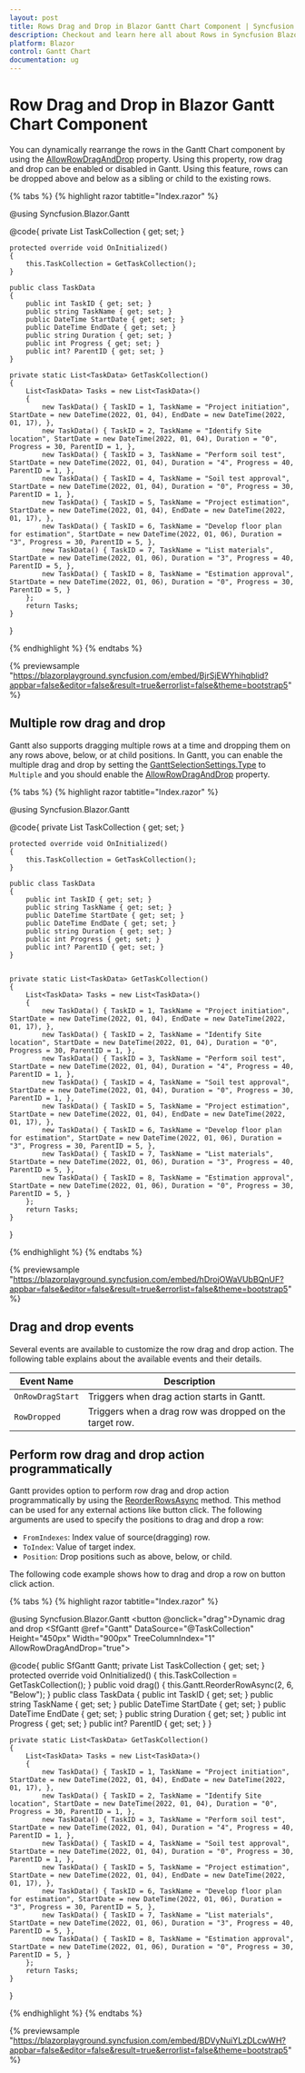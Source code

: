 ```yaml
---
layout: post
title: Rows Drag and Drop in Blazor Gantt Chart Component | Syncfusion
description: Checkout and learn here all about Rows in Syncfusion Blazor Gantt Chart component and much more details.
platform: Blazor
control: Gantt Chart
documentation: ug
---
```


# Row Drag and Drop in Blazor Gantt Chart Component

You can dynamically rearrange the rows in the Gantt Chart component by using the [AllowRowDragAndDrop](https://help.syncfusion.com/cr/blazor/Syncfusion.Blazor.Gantt.SfGantt-1.html#Syncfusion_Blazor_Gantt_SfGantt_1_AllowRowDragAndDrop) property. Using this property, row drag and drop can be enabled or disabled in Gantt. Using this feature, rows can be dropped above and below as a sibling or child to the existing rows.

{% tabs %}
{% highlight razor tabtitle="Index.razor" %}

@using Syncfusion.Blazor.Gantt
<SfGantt DataSource="@TaskCollection" Height="450px" Width="900px" TreeColumnIndex="1" AllowRowDragAndDrop="true">
    <GanttTaskFields Id="TaskID" Name="TaskName" StartDate="StartDate" EndDate="EndDate" Duration="Duration" Progress="Progress" ParentID="ParentID">
    </GanttTaskFields>
</SfGantt>

@code{
    private List<TaskData> TaskCollection { get; set; }

    protected override void OnInitialized()
    {
        this.TaskCollection = GetTaskCollection();
    }

    public class TaskData
    {
        public int TaskID { get; set; }
        public string TaskName { get; set; }
        public DateTime StartDate { get; set; }
        public DateTime EndDate { get; set; }
        public string Duration { get; set; }
        public int Progress { get; set; }
        public int? ParentID { get; set; }
    }

    private static List<TaskData> GetTaskCollection()
    {
        List<TaskData> Tasks = new List<TaskData>()
        {
            new TaskData() { TaskID = 1, TaskName = "Project initiation", StartDate = new DateTime(2022, 01, 04), EndDate = new DateTime(2022, 01, 17), },
            new TaskData() { TaskID = 2, TaskName = "Identify Site location", StartDate = new DateTime(2022, 01, 04), Duration = "0", Progress = 30, ParentID = 1, },
            new TaskData() { TaskID = 3, TaskName = "Perform soil test", StartDate = new DateTime(2022, 01, 04), Duration = "4", Progress = 40, ParentID = 1, },
            new TaskData() { TaskID = 4, TaskName = "Soil test approval", StartDate = new DateTime(2022, 01, 04), Duration = "0", Progress = 30, ParentID = 1, },
            new TaskData() { TaskID = 5, TaskName = "Project estimation", StartDate = new DateTime(2022, 01, 04), EndDate = new DateTime(2022, 01, 17), },
            new TaskData() { TaskID = 6, TaskName = "Develop floor plan for estimation", StartDate = new DateTime(2022, 01, 06), Duration = "3", Progress = 30, ParentID = 5, },
            new TaskData() { TaskID = 7, TaskName = "List materials", StartDate = new DateTime(2022, 01, 06), Duration = "3", Progress = 40, ParentID = 5, },
            new TaskData() { TaskID = 8, TaskName = "Estimation approval", StartDate = new DateTime(2022, 01, 06), Duration = "0", Progress = 30, ParentID = 5, }
        };
        return Tasks;
    }
}

{% endhighlight %}
{% endtabs %}

{% previewsample "https://blazorplayground.syncfusion.com/embed/BjrSjEWYhihqblid?appbar=false&editor=false&result=true&errorlist=false&theme=bootstrap5" %}

## Multiple row drag and drop

Gantt also supports dragging multiple rows at a time and dropping them on any rows above, below, or at child positions. In Gantt, you can enable the multiple drag and drop by setting the [GanttSelectionSettings.Type](https://help.syncfusion.com/cr/blazor/Syncfusion.Blazor.Gantt.GanttSelectionSettings.html) to `Multiple` and you should enable the [AllowRowDragAndDrop](https://help.syncfusion.com/cr/blazor/Syncfusion.Blazor.Gantt.SfGantt-1.html#Syncfusion_Blazor_Gantt_SfGantt_1_AllowRowDragAndDrop) property.

{% tabs %}
{% highlight razor tabtitle="Index.razor" %}

@using Syncfusion.Blazor.Gantt
<SfGantt DataSource="@TaskCollection" Height="450px" Width="900px" TreeColumnIndex="1" AllowRowDragAndDrop="true">
    <GanttTaskFields Id="TaskID" Name="TaskName" StartDate="StartDate" EndDate="EndDate" Duration="Duration" Progress="Progress" ParentID="ParentID">
    </GanttTaskFields>
    <GanttSelectionSettings Type="Syncfusion.Blazor.Grids.SelectionType.Multiple"></GanttSelectionSettings>
</SfGantt>

@code{
    private List<TaskData> TaskCollection { get; set; }

    protected override void OnInitialized()
    {
        this.TaskCollection = GetTaskCollection();
    }

    public class TaskData
    {
        public int TaskID { get; set; }
        public string TaskName { get; set; }
        public DateTime StartDate { get; set; }
        public DateTime EndDate { get; set; }
        public string Duration { get; set; }
        public int Progress { get; set; }
        public int? ParentID { get; set; }
    }


    private static List<TaskData> GetTaskCollection()
    {
        List<TaskData> Tasks = new List<TaskData>()
        {
            new TaskData() { TaskID = 1, TaskName = "Project initiation", StartDate = new DateTime(2022, 01, 04), EndDate = new DateTime(2022, 01, 17), },
            new TaskData() { TaskID = 2, TaskName = "Identify Site location", StartDate = new DateTime(2022, 01, 04), Duration = "0", Progress = 30, ParentID = 1, },
            new TaskData() { TaskID = 3, TaskName = "Perform soil test", StartDate = new DateTime(2022, 01, 04), Duration = "4", Progress = 40, ParentID = 1, },
            new TaskData() { TaskID = 4, TaskName = "Soil test approval", StartDate = new DateTime(2022, 01, 04), Duration = "0", Progress = 30, ParentID = 1, },
            new TaskData() { TaskID = 5, TaskName = "Project estimation", StartDate = new DateTime(2022, 01, 04), EndDate = new DateTime(2022, 01, 17), },
            new TaskData() { TaskID = 6, TaskName = "Develop floor plan for estimation", StartDate = new DateTime(2022, 01, 06), Duration = "3", Progress = 30, ParentID = 5, },
            new TaskData() { TaskID = 7, TaskName = "List materials", StartDate = new DateTime(2022, 01, 06), Duration = "3", Progress = 40, ParentID = 5, },
            new TaskData() { TaskID = 8, TaskName = "Estimation approval", StartDate = new DateTime(2022, 01, 06), Duration = "0", Progress = 30, ParentID = 5, }
        };
        return Tasks;
    }
}

{% endhighlight %}
{% endtabs %}

{% previewsample "https://blazorplayground.syncfusion.com/embed/hDrojOWaVUbBQnUF?appbar=false&editor=false&result=true&errorlist=false&theme=bootstrap5" %}

## Drag and drop events

Several events are available to customize the row drag and drop action. The following table explains about the available events and their details.

Event Name |Description
-----|-----
`OnRowDragStart`  |Triggers when drag action starts in Gantt.
`RowDropped`  |Triggers when a drag row was dropped on the target row.

<!-- Customize row drag and drop action

In Gantt, the `OnRowDragStart` and `RowDropped` events are triggered on row drag and drop action. Using this event, you can prevent dragging of particular record, validate the drop position, and cancel the drop action based on the target record and dragged record. The following topics explains about this.

 Prevent dragging of particular record

You can prevent drag action of the particular record by setting the `Cancel` property to `true`, which is available in the `OnRowDragStart` event argument based on our requirement. In the following sample, drag action was restricted for first parent record and its child records.

{% tabs %}
{% highlight razor tabtitle="Index.razor" %}

@using Syncfusion.Blazor.Gantt
<SfGantt DataSource="@TaskCollection" Height="450px" Width="900px" TreeColumnIndex="1" AllowRowDragAndDrop="true">
    <GanttTaskFields Id="TaskID" Name="TaskName" StartDate="StartDate" EndDate="EndDate" Duration="Duration" Progress="Progress"
            ParentID="ParentID">
    </GanttTaskFields>
    <GanttEvents OnRowDragStart="rowDrag" TValue="TaskData"></GanttEvents>
</SfGantt>

@code{
    public List<TaskData> TaskCollection { get; set; }
    protected override void OnInitialized()
    {
        this.TaskCollection = GetTaskCollection();
    }
    public void rowDrag(RowDragEventArgs<TaskData> args) {
        if(args.Data[0].TaskID == 4) {
            args.Cancel = true;
        }
    }
    public class TaskData
    {
        public int TaskID { get; set; }
        public string TaskName { get; set; }
        public DateTime StartDate { get; set; }
        public DateTime EndDate { get; set; }
        public string Duration { get; set; }
        public int Progress { get; set; }
        public int? ParentID { get; set; }
    }
    public static List <TaskData> GetTaskCollection() {
        List <TaskData> Tasks = new List <TaskData> () {
            new TaskData() {
                TaskID = 1,
                TaskName = "Project initiation",
                StartDate = new DateTime(2019, 03, 28),
                EndDate = new DateTime(2019, 07, 28),
                Duration="4"
            },
            new TaskData() {
                TaskID = 2,
                TaskName = "Identify Site location",
                StartDate = new DateTime(2019, 03, 29),
                Progress = 30,
                ParentID = 1,
                Duration="2",
            },
            new TaskData() {
                TaskID = 3,
                TaskName = "Perform soil test",
                StartDate = new DateTime(2019, 03, 29),
                ParentID = 1,
                Duration="4"
            },
            new TaskData() {
                TaskID = 4,
                TaskName = "Soil test approval",
                StartDate = new DateTime(2019, 03, 29),
                Duration = "4",
                Progress = 30,
                ParentID = 1
            },
            new TaskData() {
                TaskID = 5,
                TaskName = "Project estimation",
                StartDate = new DateTime(2019, 03, 29),
                EndDate = new DateTime(2019, 04, 2),
                Duration="4",
            },
            new TaskData() {
                TaskID = 6,
                TaskName = "Develop floor plan for estimation",
                StartDate = new DateTime(2019, 03, 29),
                Duration = "3",
                Progress = 30,
                ParentID = 5
            },
            new TaskData() {
                TaskID = 7,
                TaskName = "List materials",
                StartDate = new DateTime(2019, 04, 01),
                Duration = "3",
                Progress = 30,
                ParentID = 5
            },
            new TaskData() {
                TaskID = 8,
                TaskName = "Estimation approval",
                StartDate = new DateTime(2019, 04, 01),
                Duration = "2",
                ParentID = 5
            }
        };
        return Tasks;
    }
}

{% endhighlight %}
{% endtabs %} -->

## Perform row drag and drop action programmatically

Gantt provides option to perform row drag and drop action programmatically by using the [ReorderRowsAsync](https://help.syncfusion.com/cr/blazor/Syncfusion.Blazor.Gantt.SfGantt-1.html#Syncfusion_Blazor_Gantt_SfGantt_1_ReorderRowAsync_System_Double_System_Double_System_String_) method. This method can be used for any external actions like button click.
The following arguments are used to specify the positions to drag and drop a row:

* `FromIndexes`: Index value of source(dragging) row.
* `ToIndex`: Value of target index.
* `Position`: Drop positions such as above, below, or child.

The following code example shows how to drag and drop a row on button click action.

{% tabs %}
{% highlight razor tabtitle="Index.razor" %}

@using Syncfusion.Blazor.Gantt
<button @onclick="drag">Dynamic drag and drop</button>
<SfGantt @ref="Gantt" DataSource="@TaskCollection" Height="450px" Width="900px" TreeColumnIndex="1" AllowRowDragAndDrop="true">
    <GanttTaskFields Id="TaskID" Name="TaskName" StartDate="StartDate" EndDate="EndDate" Duration="Duration" Progress="Progress"
                     ParentID="ParentID">
    </GanttTaskFields>
</SfGantt>

@code{
    public SfGantt<TaskData> Gantt;
    private List<TaskData> TaskCollection { get; set; }
    protected override void OnInitialized()
    {
        this.TaskCollection = GetTaskCollection();
    }
    public void drag()
    {
        this.Gantt.ReorderRowAsync(2, 6, "Below");
    }
    public class TaskData
    {
        public int TaskID { get; set; }
        public string TaskName { get; set; }
        public DateTime StartDate { get; set; }
        public DateTime EndDate { get; set; }
        public string Duration { get; set; }
        public int Progress { get; set; }
        public int? ParentID { get; set; }
    }

    private static List<TaskData> GetTaskCollection()
    {
        List<TaskData> Tasks = new List<TaskData>()
        {
            new TaskData() { TaskID = 1, TaskName = "Project initiation", StartDate = new DateTime(2022, 01, 04), EndDate = new DateTime(2022, 01, 17), },
            new TaskData() { TaskID = 2, TaskName = "Identify Site location", StartDate = new DateTime(2022, 01, 04), Duration = "0", Progress = 30, ParentID = 1, },
            new TaskData() { TaskID = 3, TaskName = "Perform soil test", StartDate = new DateTime(2022, 01, 04), Duration = "4", Progress = 40, ParentID = 1, },
            new TaskData() { TaskID = 4, TaskName = "Soil test approval", StartDate = new DateTime(2022, 01, 04), Duration = "0", Progress = 30, ParentID = 1, },
            new TaskData() { TaskID = 5, TaskName = "Project estimation", StartDate = new DateTime(2022, 01, 04), EndDate = new DateTime(2022, 01, 17), },
            new TaskData() { TaskID = 6, TaskName = "Develop floor plan for estimation", StartDate = new DateTime(2022, 01, 06), Duration = "3", Progress = 30, ParentID = 5, },
            new TaskData() { TaskID = 7, TaskName = "List materials", StartDate = new DateTime(2022, 01, 06), Duration = "3", Progress = 40, ParentID = 5, },
            new TaskData() { TaskID = 8, TaskName = "Estimation approval", StartDate = new DateTime(2022, 01, 06), Duration = "0", Progress = 30, ParentID = 5, }
        };
        return Tasks;
    }
}

{% endhighlight %}
{% endtabs %}

{% previewsample "https://blazorplayground.syncfusion.com/embed/BDVyNuiYLzDLcwWH?appbar=false&editor=false&result=true&errorlist=false&theme=bootstrap5" %}
